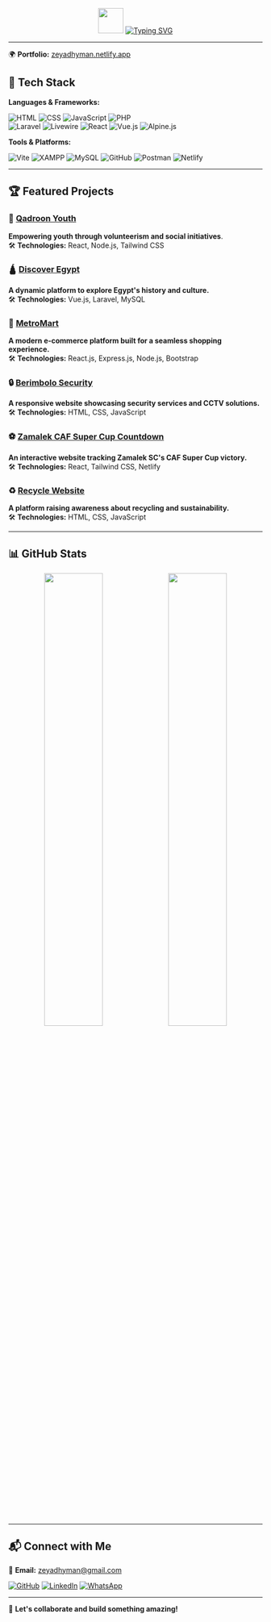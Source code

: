 <!-- Header -->
<p align="center">
  <img src="https://media.giphy.com/media/hvRJCLFzcasrR4ia7z/giphy.gif" width="50">
  <a href="https://git.io/typing-svg">
    <img src="https://readme-typing-svg.demolab.com?font=Poppins&weight=900&size=30&pause=1000&color=0653BB&background=76767600&center=true&vCenter=true&width=600&lines=Hey%2C+I'm+Zeyad+Hyman!;A+Full-Stack+Developer;Laravel+%7C+Livewire+%7C+React+%7C+Tailwind+CSS;Let's+Build+Something+Amazing!" alt="Typing SVG">
  </a>
</p>

---

🌍 **Portfolio:** [zeyadhyman.netlify.app](https://zeyadhyman.netlify.app/)  

## 🚀 Tech Stack  

**Languages & Frameworks:**  

![HTML](https://img.shields.io/badge/HTML-E34F26?style=flat&logo=html5&logoColor=white)
![CSS](https://img.shields.io/badge/CSS-1572B6?style=flat&logo=css3&logoColor=white)
![JavaScript](https://img.shields.io/badge/JavaScript-F7DF1E?style=flat&logo=javascript&logoColor=black)
![PHP](https://img.shields.io/badge/PHP-777BB4?style=flat&logo=php&logoColor=white)  
![Laravel](https://img.shields.io/badge/Laravel-FF2D20?style=flat&logo=laravel&logoColor=white)
![Livewire](https://img.shields.io/badge/Livewire-4A148C?style=flat&logo=livewire&logoColor=white)
![React](https://img.shields.io/badge/React-61DAFB?style=flat&logo=react&logoColor=black)
![Vue.js](https://img.shields.io/badge/Vue.js-4FC08D?style=flat&logo=vue.js&logoColor=white)
![Alpine.js](https://img.shields.io/badge/Alpine.js-8BC34A?style=flat&logo=alpine.js&logoColor=white)

**Tools & Platforms:**  

![Vite](https://img.shields.io/badge/Vite-646CFF?style=flat&logo=vite&logoColor=white)
![XAMPP](https://img.shields.io/badge/XAMPP-FB7A24?style=flat&logo=xampp&logoColor=white)
![MySQL](https://img.shields.io/badge/MySQL-4479A1?style=flat&logo=mysql&logoColor=white)
![GitHub](https://img.shields.io/badge/GitHub-181717?style=flat&logo=github&logoColor=white)
![Postman](https://img.shields.io/badge/Postman-FF6C37?style=flat&logo=postman&logoColor=white)
![Netlify](https://img.shields.io/badge/Netlify-00C7B7?style=flat&logo=netlify&logoColor=white)

---

## 🏆 Featured Projects  

### 💪 [Qadroon Youth](https://qyf-eg.org/)  
**Empowering youth through volunteerism and social initiatives**.  
🛠 **Technologies:** React, Node.js, Tailwind CSS  

### 🛕 [Discover Egypt](https://discover-egypt-web.netlify.app/)  
**A dynamic platform to explore Egypt's history and culture.**  
🛠 **Technologies:** Vue.js, Laravel, MySQL  

### 🛒 [MetroMart](https://yassenmohamedrashad.github.io/Metromart/)  
**A modern e-commerce platform built for a seamless shopping experience.**  
🛠 **Technologies:** React.js, Express.js, Node.js, Bootstrap  

### 🔒 [Berimbolo Security](https://zeyadhyman.github.io/Pearson-Unit-6/)  
**A responsive website showcasing security services and CCTV solutions.**  
🛠 **Technologies:** HTML, CSS, JavaScript  

### ⚽ [Zamalek CAF Super Cup Countdown](https://zamaleksupercub2024.netlify.app/)  
**An interactive website tracking Zamalek SC's CAF Super Cup victory.**  
🛠 **Technologies:** React, Tailwind CSS, Netlify  

### ♻️ [Recycle Website](https://in-frame-recycle.vercel.app/)  
**A platform raising awareness about recycling and sustainability.**  
🛠 **Technologies:** HTML, CSS, JavaScript  

---

## 📊 GitHub Stats  
<p align="center">
  <img src="https://github-readme-stats.vercel.app/api?username=ZeyadHyman&show_icons=true&theme=tokyonight&include_all_commits=true&count_private=true" width="48%">
  <img src="https://github-readme-streak-stats.herokuapp.com/?user=ZeyadHyman&theme=tokyonight" width="48%">
</p>

---

## 📬 Connect with Me  

📧 **Email:** [zeyadhyman@gmail.com](mailto:zeyadhyman@gmail.com) 

[![GitHub](https://img.shields.io/badge/GitHub-181717?style=flat&logo=github&logoColor=white)](https://github.com/ZeyadHyman)
[![LinkedIn](https://img.shields.io/badge/LinkedIn-0077B5?style=flat&logo=linkedin&logoColor=white)](https://www.linkedin.com/in/zeyadhyman)
[![WhatsApp](https://img.shields.io/badge/WhatsApp-25D366?style=flat&logo=whatsapp&logoColor=white)](https://wa.me/201121859584)

---

🚀 **Let's collaborate and build something amazing!**
